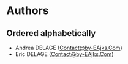 # Authors

## Ordered alphabetically

- Andrea DELAGE ([Contact@by-EAjks.Com](mailto:Contact@by-EAjks.Com))
- Eric DELAGE ([Contact@by-EAjks.Com](mailto:Contact@by-EAjks.Com))
